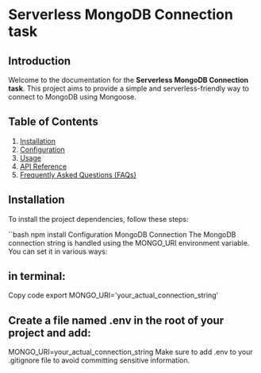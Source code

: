 # Serverless MongoDB Connection task

## Introduction

Welcome to the documentation for the **Serverless MongoDB Connection task**. This project aims to provide a simple and serverless-friendly way to connect to MongoDB using Mongoose.

## Table of Contents

1. [Installation](#installation)
2. [Configuration](#configuration)
3. [Usage](#usage)
4. [API Reference](#api-reference)
5. [Frequently Asked Questions (FAQs)](#frequently-asked-questions-faqs)

## Installation

To install the project dependencies, follow these steps:

``bash
npm install
Configuration
MongoDB Connection
The MongoDB connection string is handled using the MONGO_URI environment variable. You can set it in various ways:

## in terminal:

Copy code
export MONGO_URI='your_actual_connection_string'

## Create a file named .env in the root of your project and add:

MONGO_URI=your_actual_connection_string
Make sure to add .env to your .gitignore file to avoid committing sensitive information.

